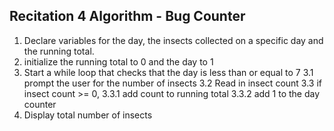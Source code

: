 ## Recitation 4 Algorithm - Bug Counter
1. Declare variables for the day, the insects collected on a specific day and the running total.
2. initialize the running total to 0 and the day to 1
3. Start a while loop that checks that the day is less than or equal to 7
3.1 prompt the user for the number of insects
3.2 Read in insect count
3.3 if insect count >= 0,
3.3.1 add count to running total
3.3.2 add 1 to the day counter
4. Display total number of insects